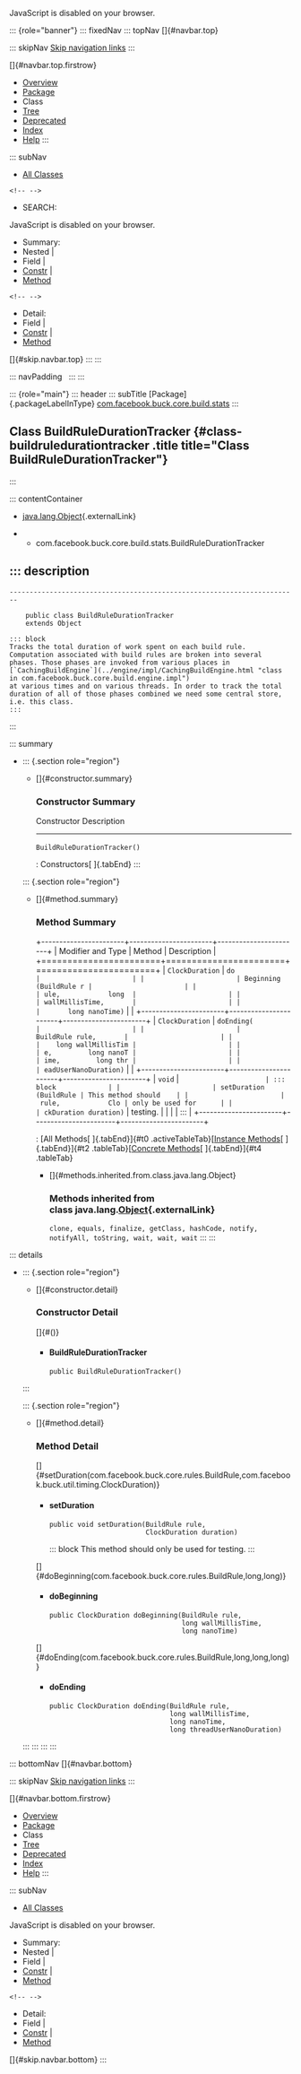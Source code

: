 <div>

JavaScript is disabled on your browser.

</div>

::: {role="banner"}
::: fixedNav
::: topNav
[]{#navbar.top}

::: skipNav
[Skip navigation links](#skip.navbar.top "Skip navigation links")
:::

[]{#navbar.top.firstrow}

-   [Overview](../../../../../../index.html)
-   [Package](package-summary.html)
-   Class
-   [Tree](package-tree.html)
-   [Deprecated](../../../../../../deprecated-list.html)
-   [Index](../../../../../../index-all.html)
-   [Help](../../../../../../help-doc.html)
:::

::: subNav
-   [All Classes](../../../../../../allclasses.html)

```{=html}
<!-- -->
```
-   SEARCH:

<div>

<div>

JavaScript is disabled on your browser.

</div>

</div>

<div>

-   Summary: 
-   Nested \| 
-   Field \| 
-   [Constr](#constructor.summary) \| 
-   [Method](#method.summary)

```{=html}
<!-- -->
```
-   Detail: 
-   Field \| 
-   [Constr](#constructor.detail) \| 
-   [Method](#method.detail)

</div>

[]{#skip.navbar.top}
:::
:::

::: navPadding
 
:::
:::

::: {role="main"}
::: header
::: subTitle
[Package]{.packageLabelInType} [com.facebook.buck.core.build.stats](package-summary.html)
:::

## Class BuildRuleDurationTracker {#class-buildruledurationtracker .title title="Class BuildRuleDurationTracker"}
:::

::: contentContainer
-   [java.lang.Object](http://docs.oracle.com/javase/7/docs/api/java/lang/Object.html?is-external=true "class or interface in java.lang"){.externalLink}

-   -   com.facebook.buck.core.build.stats.BuildRuleDurationTracker

::: description
-   

    ------------------------------------------------------------------------

        public class BuildRuleDurationTracker
        extends Object

    ::: block
    Tracks the total duration of work spent on each build rule.
    Computation associated with build rules are broken into several
    phases. Those phases are invoked from various places in
    [`CachingBuildEngine`](../engine/impl/CachingBuildEngine.html "class in com.facebook.buck.core.build.engine.impl")
    at various times and on various threads. In order to track the total
    duration of all of those phases combined we need some central store,
    i.e. this class.
    :::
:::

::: summary
-   ::: {.section role="region"}
    -   []{#constructor.summary}

        ### Constructor Summary

          Constructor                    Description
          ------------------------------ -------------
          `BuildRuleDurationTracker()`    

          : Constructors[ ]{.tabEnd}
    :::

    ::: {.section role="region"}
    -   []{#method.summary}

        ### Method Summary

        +-----------------------+-----------------------+-----------------------+
        | Modifier and Type     | Method                | Description           |
        +=======================+=======================+=======================+
        | `ClockDuration`       | `do                   |                       |
        |                       | Beginning​(BuildRule r |                       |
        |                       | ule,            long  |                       |
        |                       | wallMillisTime,       |                       |
        |                       |       long nanoTime)` |                       |
        +-----------------------+-----------------------+-----------------------+
        | `ClockDuration`       | `doEnding​(            |                       |
        |                       | BuildRule rule,       |                       |
        |                       |    long wallMillisTim |                       |
        |                       | e,         long nanoT |                       |
        |                       | ime,         long thr |                       |
        |                       | eadUserNanoDuration)` |                       |
        +-----------------------+-----------------------+-----------------------+
        | `void`                | `                     | ::: block             |
        |                       | setDuration​(BuildRule | This method should    |
        |                       |  rule,            Clo | only be used for      |
        |                       | ckDuration duration)` | testing.              |
        |                       |                       | :::                   |
        +-----------------------+-----------------------+-----------------------+

        : [All Methods[ ]{.tabEnd}]{#t0 .activeTableTab}[[Instance
        Methods](javascript:show(2);)[ ]{.tabEnd}]{#t2
        .tableTab}[[Concrete
        Methods](javascript:show(8);)[ ]{.tabEnd}]{#t4 .tableTab}

        -   []{#methods.inherited.from.class.java.lang.Object}

            ### Methods inherited from class java.lang.[Object](http://docs.oracle.com/javase/7/docs/api/java/lang/Object.html?is-external=true "class or interface in java.lang"){.externalLink}

            `clone, equals, finalize, getClass, hashCode, notify, notifyAll, toString, wait, wait, wait`
    :::
:::

::: details
-   ::: {.section role="region"}
    -   []{#constructor.detail}

        ### Constructor Detail

        []{#<init>()}

        -   #### BuildRuleDurationTracker

                public BuildRuleDurationTracker()
    :::

    ::: {.section role="region"}
    -   []{#method.detail}

        ### Method Detail

        []{#setDuration(com.facebook.buck.core.rules.BuildRule,com.facebook.buck.util.timing.ClockDuration)}

        -   #### setDuration

            ``` methodSignature
            public void setDuration​(BuildRule rule,
                                    ClockDuration duration)
            ```

            ::: block
            This method should only be used for testing.
            :::

        []{#doBeginning(com.facebook.buck.core.rules.BuildRule,long,long)}

        -   #### doBeginning

            ``` methodSignature
            public ClockDuration doBeginning​(BuildRule rule,
                                             long wallMillisTime,
                                             long nanoTime)
            ```

        []{#doEnding(com.facebook.buck.core.rules.BuildRule,long,long,long)}

        -   #### doEnding

            ``` methodSignature
            public ClockDuration doEnding​(BuildRule rule,
                                          long wallMillisTime,
                                          long nanoTime,
                                          long threadUserNanoDuration)
            ```
    :::
:::
:::
:::

::: bottomNav
[]{#navbar.bottom}

::: skipNav
[Skip navigation links](#skip.navbar.bottom "Skip navigation links")
:::

[]{#navbar.bottom.firstrow}

-   [Overview](../../../../../../index.html)
-   [Package](package-summary.html)
-   Class
-   [Tree](package-tree.html)
-   [Deprecated](../../../../../../deprecated-list.html)
-   [Index](../../../../../../index-all.html)
-   [Help](../../../../../../help-doc.html)
:::

::: subNav
-   [All Classes](../../../../../../allclasses.html)

<div>

<div>

JavaScript is disabled on your browser.

</div>

</div>

<div>

-   Summary: 
-   Nested \| 
-   Field \| 
-   [Constr](#constructor.summary) \| 
-   [Method](#method.summary)

```{=html}
<!-- -->
```
-   Detail: 
-   Field \| 
-   [Constr](#constructor.detail) \| 
-   [Method](#method.detail)

</div>

[]{#skip.navbar.bottom}
:::

